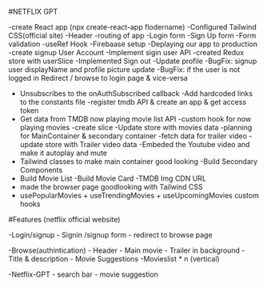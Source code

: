 #NETFLIX GPT

-create React app (npx create-react-app flodername)
-Configured Tailwind CSS(official site)
-Header 
-routing of app
-Login form
-Sign Up form
-Form validation
-useRef Hook
-Firebaase setup
-Deplaying our app to production
-create signup User Account
-Implement sigin user API
-created Redux store with userSlice
-Implemented Sign out
-Update profile
-BugFix: signup user displayName and profile picture update
-BugFix: if the user is not logged in Redirect / browse to login page & vice-versa
- Unsubscribes to the onAuthSubscribed callback
-Add hardcoded links to the constants file
-register tmdb API & create an app & get access token
- Get data from TMDB now playing movie list API
-custom hook for now playing movies
-create slice
-Update store with movies data
-planning for MainContainer & secondary container
-fetch data for trailer video
-update store with Trailer video data
-Embeded  the Youtube video and make it autoplay and mute
- Tailwind classes to make main container good looking
-Build Secondary Components
- Build Movie List
-Build Movie Card
-TMDB Img CDN URL
- made the browser page goodlooking with Tailwind CSS
- usePopularMovies + useTrendingMovies + useUpcomingMovies custom hooks




#Features (netflix official website)

-Login/signup
    - Signin /signup form
    - redirect to browse page

-Browse(authintication)
    - Header
    - Main movie
        - Trailer in background
        - Title &  description
        - Movie Suggestions
            -Movieslist * n (vertical)

-Netflix-GPT
    - search bar
    - movie suggestion